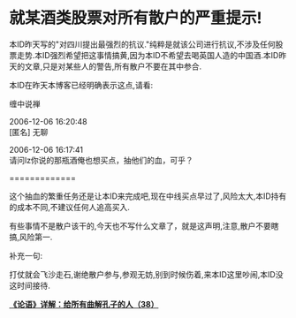 就某酒类股票对所有散户的严重提示!
====

			

本ID昨天写的"对四川提出最强烈的抗议."纯粹是就该公司进行抗议,不涉及任何股票走势.本ID强烈希望把这事情搞黄,因为本ID不希望去喝英国人造的中国酒.本ID昨天的文章,只是对某些人的警告,所有散户不要在其中参合.

本ID在昨天本博客已经明确表示这点,请看:

缠中说禅

  
2006-12-06 16:20:48  
[匿名] 无聊

  
2006-12-06 16:17:41  
请问lz你说的那瓶酒俺也想买点，抽他们的血，可乎？

=============

这个抽血的繁重任务还是让本ID来完成吧,现在中线买点早过了,风险太大,本ID持有的成本不同,不建议任何人追高买入.  
  


有些事情不是散户该干的,今天也不写什么文章了，就是这声明,注意,散户不要瞎搞,风险第一.

补充一句:

打仗就会飞沙走石,谢绝散户参与,参观无妨,别到时候伤着,来本ID这里吵闹,本ID没这时间接待.

[**《论语》详解：给所有曲解孔子的人（38）**](http://blog.sina.com.cn/u/486e105c010007hx)
